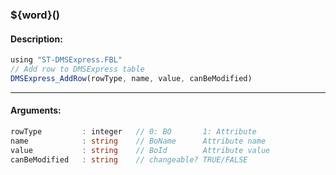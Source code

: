 ### ${word}()

#### Description:
```ts
using "ST-DMSExpress.FBL"
// Add row to DMSExpress table
DMSExpress_AddRow(rowType, name, value, canBeModified)
```
----
#### Arguments:
```ts
rowType         : integer   // 0: BO       1: Attribute
name            : string    // BoName      Attribute name
value           : string    // BoId        Attribute value
canBeModified   : string    // changeable? TRUE/FALSE
```
